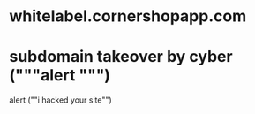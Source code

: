# whitelabel.cornershopapp.com

# subdomain takeover by cyber ("""alert """)

alert (""i hacked your site"")
